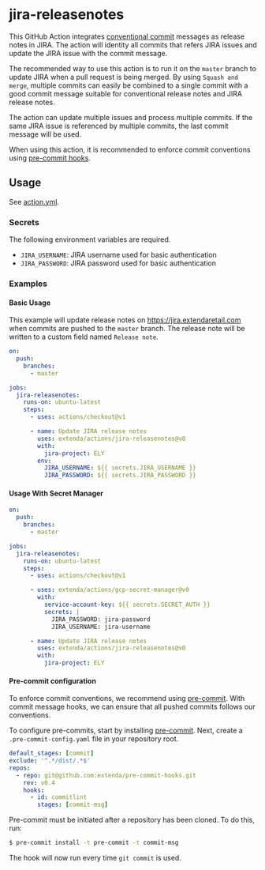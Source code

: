 # jira-releasenotes

This GitHub Action integrates [conventional commit](https://conventionalcommits.org) messages as release notes in JIRA.
The action will identity all commits that refers JIRA issues and update the JIRA issue with the commit message.

The recommended way to use this action is to run it on the `master` branch to update JIRA when a pull request is being
merged. By using `Squash and merge`, multiple commits can easily be combined to a single commit with a good commit
message suitable for conventional release notes and JIRA release notes.

The action can update multiple issues and process multiple commits. If the same JIRA issue is referenced by multiple
commits, the last commit message will be used.

When using this action, it is recommended to enforce commit conventions using [pre-commit hooks](#pre-commit-configuration).

## Usage

See [action.yml](action.yml).

### Secrets

The following environment variables are required.

  * `JIRA_USERNAME`: JIRA username used for basic authentication
  * `JIRA_PASSWORD`: JIRA password used for basic authentication

### Examples

#### Basic Usage

This example will update release notes on https://jira.extendaretail.com when commits are pushed to the `master` branch.
The release note will be written to a custom field named `Release note`.

```yaml
on:
  push:
    branches:
      - master

jobs:
  jira-releasenotes:
    runs-on: ubuntu-latest
    steps:
      - uses: actions/checkout@v1

      - name: Update JIRA release notes
        uses: extenda/actions/jira-releasenotes@v0
        with:
          jira-project: ELY
        env:
          JIRA_USERNAME: ${{ secrets.JIRA_USERNAME }}
          JIRA_PASSWORD: ${{ secrets.JIRA_PASSWORD }}
```

#### Usage With Secret Manager

```yaml
on:
  push:
    branches:
      - master

jobs:
  jira-releasenotes:
    runs-on: ubuntu-latest
    steps:
      - uses: actions/checkout@v1

      - uses: extenda/actions/gcp-secret-manager@v0
        with:
          service-account-key: ${{ secrets.SECRET_AUTH }}
          secrets: |
            JIRA_PASSWORD: jira-password
            JIRA_USERNAME: jira-username

      - name: Update JIRA release notes
        uses: extenda/actions/jira-releasenotes@v0
        with:
          jira-project: ELY
```

#### Pre-commit configuration

To enforce commit conventions, we recommend using [pre-commit](https://pre-commit.com).
With commit message hooks, we can ensure that all pushed commits follows our conventions.

To configure pre-commits, start by installing [pre-commit](https://pre-commit.com).
Next, create a `.pre-commit-config.yaml` file in your repository root.

```yaml
default_stages: [commit]
exclude: '^.*/dist/.*$'
repos:
  - repo: git@github.com:extenda/pre-commit-hooks.git
    rev: v0.4
    hooks:
      - id: commitlint
        stages: [commit-msg]
```

Pre-commit must be initiated after a repository has been cloned. To do this, run:

```bash
$ pre-commit install -t pre-commit -t commit-msg
```

The hook will now run every time `git commit` is used.
